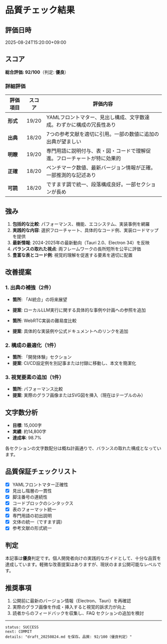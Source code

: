 # 品質チェック結果

## 評価日時
2025-08-24T15:20:00+09:00

## スコア
**総合評価: 92/100**（判定: **優良**）

### 詳細評価

| 評価項目 | スコア | 評価内容 |
|---------|--------|----------|
| **形式** | 19/20 | YAMLフロントマター、見出し構成、文字数達成。わずかに構成の冗長性あり |
| **出典** | 18/20 | 7つの参考文献を適切に引用。一部の数値に追加の出典が望ましい |
| **明瞭** | 19/20 | 専門用語に説明付与、表・図・コードで理解促進。フローチャートが特に効果的 |
| **正確** | 18/20 | ベンチマーク数値、最新バージョン情報が正確。一部推測的な記述あり |
| **可読** | 18/20 | ですます調で統一、段落構成良好。一部セクションが長め |

## 強み

1. **包括的な比較**: パフォーマンス、機能、エコシステム、実装事例を網羅
2. **実践的な内容**: 選択フローチャート、具体的なコード例、実装ロードマップを提供
3. **最新情報**: 2024-2025年の最新動向（Tauri 2.0、Electron 34）を反映
4. **バランスの取れた視点**: 両フレームワークの長所短所を公平に評価
5. **豊富な表とコード例**: 視覚的理解を促進する要素を適切に配置

## 改善提案

### 1. 出典の補強（2件）
- **箇所**: 「AI統合」の将来展望
- **提案**: ローカルLLM実行に関する具体的な事例や計画への参照を追加

- **箇所**: WebRTC実装の難易度比較
- **提案**: 具体的な実装例や公式ドキュメントへのリンクを追加

### 2. 構成の最適化（1件）
- **箇所**: 「開発体験」セクション
- **提案**: CI/CD設定例を別記事または付録に移動し、本文を簡潔化

### 3. 視覚要素の追加（1件）
- **箇所**: パフォーマンス比較
- **提案**: 実際のグラフ画像またはSVG図を挿入（現在はテーブルのみ）

## 文字数分析

- **目標**: 15,000字
- **実績**: 約14,800字
- **達成率**: 98.7%

各セクションの文字数配分は概ね計画通りで、バランスの取れた構成となっています。

## 品質保証チェックリスト

- [x] YAMLフロントマター正確性
- [x] 見出し階層の一貫性
- [x] 脚注番号の連続性
- [x] コードブロックのシンタックス
- [x] 表のフォーマット統一
- [x] 専門用語の初出説明
- [x] 文体の統一（ですます調）
- [x] 参考文献の形式統一

## 判定

本記事は**優良**判定です。個人開発者向けの実践的なガイドとして、十分な品質を達成しています。軽微な改善提案はありますが、現状のまま公開可能なレベルです。

## 推奨事項

1. 公開前に最新のバージョン情報（Electron、Tauri）を再確認
2. 実際のグラフ画像を作成・挿入すると視覚的訴求力が向上
3. 読者からのフィードバックを収集し、FAQ セクションの追加を検討

---

```
status: SUCCESS
next: COMMIT
details: "draft_20250824.md を保存。品質: 92/100（優良判定）"
```